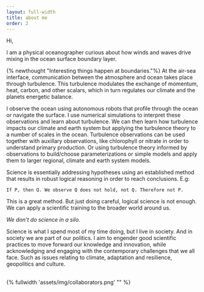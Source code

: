 ```yaml
---
layout: full-width
title: about me
order: 2
---
```


Hi,   

I am a physical oceanographer curious about how winds and waves drive mixing in the ocean surface boundary layer.   

{% newthought "Interesting things happen at boundaries."%} At the air-sea interface, communication between the atmosphere and ocean takes place through turbulence. This turbulence modulates the exchange of momentum, heat, carbon, and other scalars, which in turn regulates our climate and the planets energetic balance.   

I observe the ocean using autonomous robots that profile through the ocean or navigate the surface. I use numerical simulations to interpret these observations and learn about turbulence. We can then learn how turbulence impacts our climate and earth system but applying the turbulence theory to a number of scales in the ocean. Turbulence observations can be used together with auxillary observations, like chlorophyll or nitrate in order to understand primary production. Or using turbulence theory informed by observations to build/choose parameterizations or simple models and apply them to larger regional, climate and earth system models. 

Science is essentially addressing hypotheses using an established method that results in robust logical reasoning in order to reach conclusions. E.g:  

`If P, then Q. We observe Q does not hold, not Q. Therefore not P.`       

This is a great method. But just doing careful, logical science is not enough. We can apply a scientific training to the broader world around us.  

*We don't do science in a silo.* 

Science is what I spend most of my time doing, but I live in society. And in society we are part of our politics. I aim to engender good scientific practices to move forward our knowledge and innovation, while acknowledging and engaging with the contemporary challenges that we all face. Such as issues relating to climate, adaptation and resilience, geopolitics and culture.     


<br>
{% fullwidth 'assets/img/collaborators.png' "" %}
